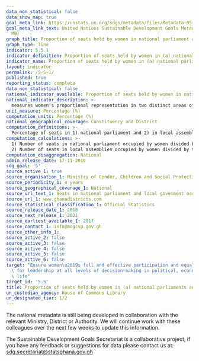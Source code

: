 ```yaml
---
data_non_statistical: false
data_show_map: true
goal_meta_link: https://unstats.un.org/sdgs/metadata/files/Metadata-05-05-01.pdf
goal_meta_link_text: United Nations Sustainable Development Goals Metadata (PDF 4.0
  MB)
graph_title: Proportion of seats held by women in national parliament and local governments
graph_type: line
indicator: 5.5.1
indicator_definition: Proportion of seats held by women in (a) national parliaments and (b) local governments
indicator_name: Proportion of seats held by women in (a) national parliaments and (b) local governments
layout: indicator
permalink: /5-5-1/
published: true
reporting_status: complete
data_non_statistical: false
national_indicator_available: Proportion of seats held by women in national parliaments and local governments
national_indicator_description: >-
  measures women’s proportional representation in two distinct areas of government: 1) national parliaments and 2) local government
unit_measure: Percentage (%)
computation_units: Percentage (%)
national_geographical_coverage: Constituency and District
computation_definitions: >-
  Percentage of seats in 1) national parliament and 2) in local assemblies occupied by women
computation_calculations: >-
  1) Number of seats in national parliament occupied by women divided by the total number of seats in national parliament and multiplied by 100
  2) Number of seats in local assemblies occupied by women divided by the total number of seats in local assemblies and multiplied by 100
computation_disaggregation: National
admin_release_date: 17-11-2018
sdg_goal: '5'
source_active_1: true
source_organisation_1: Ministry of Gender, Children and Social Protection
source_periodicity_1: 4 years 
source_geographical_coverage_1: National
source_url_text_1: Seats in national parliament and local govenment occupied by women 
source_url_1: www.ghanadistricts.com
source_statistical_classification_1: Official Statistics
source_release_date_1: 2018
source_next_release_1: 2021
source_earliest_available_1: 2017
source_contact_1: info@mogcsp.gov.gh
source_other_info_1:
source_active_2: false
source_active_3: false
source_active_4: false
source_active_5: false
source_active_6: false
target: "Ensure women\u2019s full and effective participation and equal opportunities\
  \ for leadership at all levels of decision-making in political, economic and public\
  \ life"
target_id: '5.5'
title: Proportion of seats held by women in (a) national parliaments and (b) local governments
un_custodian_agency: House of Commons Library
un_designated_tier: 1/2
---
```

The national metadata is still being developed in collaboration with the relevant Ministry, District or Authority.  We will continue work with these colleagues over the next few weeks to update this information.

The Sustainable Development Goals Secretariat is a collaborative project, if you have any feedback or suggestions for data please contact us at: sdg.secretariat@statsghana.gov.gh
